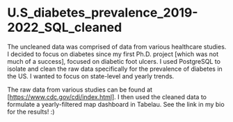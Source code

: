 # U.S_diabetes_prevalence_2019-2022_SQL_cleaned
The uncleaned data was comprised of data from  various healthcare studies. I decided to focus on diabetes since my first Ph.D. project [which was not much of a success], focused on diabetic foot ulcers. I used PostgreSQL to isolate and clean the raw data specifically for the prevalence of diabetes in the US. I wanted to focus on state-level and yearly trends. 


The raw data from various studies can be found at [https://www.cdc.gov/cdi/index.html]. I then used the cleaned data to formulate a yearly-filtered map dashboard in Tabelau. See the link in my bio for the results! :) 
